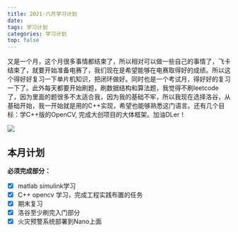 ```yaml
---
title: 2021-六月学习计划
date: 
tags: 学习计划
categories: 学习计划
top: false
---
```


又是一个月，这个月很多事情都结束了，所以相对可以做一些自己的事情了，飞卡结束了，就要开始准备电赛了，我们现在是希望能够在电赛取得好的成绩。所以这个得好好复习一下单片机知识，把闭环做好。同时也是一个考试月，得好好的复习一下了。此外每天都要开始刷题，刷数据结构和算法题，我觉得不刷leetcode了，因为里面的题很多不太适合我，因为我的基础不牢，所以我现在选择洛谷，从基础开始，我一开始就是用的C++实现，希望也能够熟悉这门语言。还有几个目标：学C++版的OpenCV, 完成大创项目的大体框架。加油DLer！

![](https://cdn.jsdelivr.net/gh/Miller-em/IMAGS/img/20210415180054.gif)

<!-- more -->
## 本月计划

**必须完成部分：**
- [x] matlab simulink学习
- [x] C++ opencv 学习，完成工程实践布置的任务
- [x] 期末复习
- [x] 洛谷至少刷完入门部分
- [x] 火灾预警系统部署到Nano上面